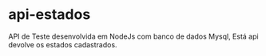 # api-estados
API de Teste desenvolvida em NodeJs com banco de dados Mysql, Está api devolve os estados cadastrados.
